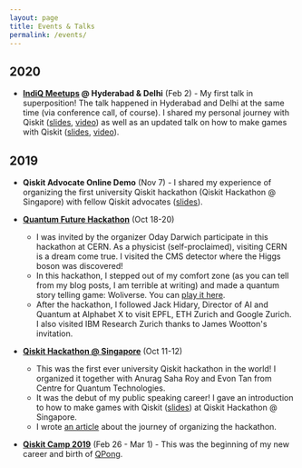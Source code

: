 ```yaml
---
layout: page
title: Events & Talks
permalink: /events/
---
```


## 2020

- **[IndiQ Meetups](https://twitter.com/IndiQmeetups) @ Hyderabad & Delhi** (Feb 2) - My first talk in superposition! The talk happened in Hyderabad and Delhi at the same time (via conference call, of course). I shared my personal journey with Qiskit ([slides](https://slides.com/huangjunye/qiskit_journey), [video](https://www.youtube.com/watch?v=aj9IQTXDUFI)) as well as an updated talk on how to make games with Qiskit ([slides](https://slides.com/huangjunye/qiskit_game), [video](https://www.youtube.com/watch?v=kdkPd0T5GUs)).

## 2019

- **Qiskit Advocate Online Demo** (Nov 7) - I shared my experience of organizing the first university Qiskit hackathon (Qiskit Hackathon @ Singapore) with fellow Qiskit advocates ([slides](https://slides.com/huangjunye/how-to-organize-a-qiskit-hackathon)).

- **[Quantum Future Hackathon](https://indico.cern.ch/event/838035/)** (Oct 18-20)
  - I was invited by the organizer Oday Darwich participate in this hackathon at CERN. As a physicist (self-proclaimed), visiting CERN is a dream come true. I visited the CMS detector where the Higgs boson was discovered!
  - In this hackathon, I stepped out of my comfort zone (as you can tell from my blog posts, I am terrible at writing) and made a quantum story telling game: Woliverse. You can [play it here](https://huangjunye.github.io/Wolfiverse/).
  - After the hackathon, I followed Jack Hidary, Director of AI and Quantum at Alphabet X to visit EPFL, ETH Zurich and Google Zurich. I also visited IBM Research Zurich thanks to James Wootton's invitation.

- **[Qiskit Hackathon @ Singapore](https://www.quantumlah.org/about/highlight/2019-10-hackathon-quantum-coding)** (Oct 11-12)
  - This was the first ever university Qiskit hackathon in the world! I organized it together with Anurag Saha Roy and Evon Tan from Centre for Quantum Technologies.
  - It was the debut of my public speaking career! I gave an introduction to how to make games with Qiskit ([slides](https://slides.com/huangjunye/qiskit_game)) at Qiskit Hackathon @ Singapore.
  - I wrote [an article](https://huangjunye.github.io/from-qiskit-camp-to-qiskit-hackathon-at-singapore/) about the journey of organizing the hackathon.

- **[Qiskit Camp 2019](https://medium.com/qiskit/recap-of-qiskit-camp-2019-4d95f07dd179)** (Feb 26 - Mar 1) - This was the beginning of my new career and birth of [QPong](https://github.com/HuangJunye/QPong).

